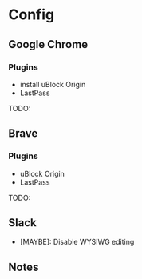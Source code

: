 # Config

## Google Chrome

### Plugins

- install uBlock Origin
- LastPass

TODO:

## Brave

### Plugins

- uBlock Origin
- LastPass

TODO:

## Slack
- [MAYBE]: Disable WYSIWG editing

## Notes
